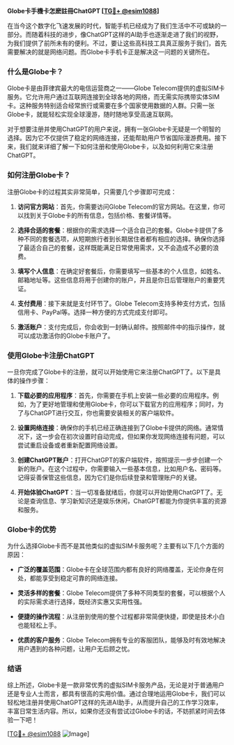 **Globe卡手機卡怎麽註冊ChatGPT [[TG💪+ @esim1088](https://t.me/s/esim1088)]**

在当今这个数字化飞速发展的时代，智能手机已经成为了我们生活中不可或缺的一部分。而随着科技的进步，像ChatGPT这样的AI助手也逐渐走进了我们的视野，为我们提供了前所未有的便利。不过，要让这些高科技工具真正服务于我们，首先需要解决的就是网络问题。而Globe卡手机卡正是解决这一问题的关键所在。

### 什么是Globe卡？

Globe卡是由菲律宾最大的电信运营商之一——Globe Telecom提供的虚拟SIM卡服务。它允许用户通过互联网连接到全球各地的网络，而无需实际携带实体SIM卡。这种服务特别适合经常旅行或需要在多个国家使用数据的人群。只需一张Globe卡，就能轻松实现全球漫游，随时随地享受高速互联网。

对于想要注册并使用ChatGPT的用户来说，拥有一张Globe卡无疑是一个明智的选择。因为它不仅提供了稳定的网络连接，还能帮助用户节省国际漫游费用。接下来，我们就来详细了解一下如何注册和使用Globe卡，以及如何利用它来注册ChatGPT。

### 如何注册Globe卡？

注册Globe卡的过程其实非常简单，只需要几个步骤即可完成：

1. **访问官方网站**：首先，你需要访问Globe Telecom的官方网站。在这里，你可以找到关于Globe卡的所有信息，包括价格、套餐详情等。
   
2. **选择合适的套餐**：根据你的需求选择一个适合自己的套餐。Globe卡提供了多种不同的套餐选项，从短期旅行者到长期居住者都有相应的选择。确保你选择了最适合自己的套餐，这样既能满足日常使用需求，又不会造成不必要的浪费。

3. **填写个人信息**：在确定好套餐后，你需要填写一些基本的个人信息，如姓名、邮箱地址等。这些信息将用于创建你的账户，并且是你日后管理账户的重要凭证。

4. **支付费用**：接下来就是支付环节了。Globe Telecom支持多种支付方式，包括信用卡、PayPal等。选择一种方便的方式完成支付即可。

5. **激活账户**：支付完成后，你会收到一封确认邮件。按照邮件中的指示操作，就可以成功激活你的Globe卡账户了。

### 使用Globe卡注册ChatGPT

一旦你完成了Globe卡的注册，就可以开始使用它来注册ChatGPT了。以下是具体的操作步骤：

1. **下载必要的应用程序**：首先，你需要在手机上安装一些必要的应用程序。例如，为了更好地管理和使用Globe卡，你可以下载官方的应用程序；同时，为了与ChatGPT进行交互，你也需要安装相关的客户端软件。

2. **设置网络连接**：确保你的手机已经正确连接到了Globe卡提供的网络。通常情况下，这一步会在初次设置时自动完成，但如果你发现网络连接有问题，可以尝试重启设备或者重新配置网络设置。

3. **创建ChatGPT账户**：打开ChatGPT的客户端软件，按照提示一步步创建一个新的账户。在这个过程中，你需要输入一些基本信息，比如用户名、密码等。记得妥善保管这些信息，因为它们是你后续登录和管理账户的关键。

4. **开始体验ChatGPT**：当一切准备就绪后，你就可以开始使用ChatGPT了。无论是查询信息、学习新知识还是娱乐休闲，ChatGPT都能为你提供丰富的资源和服务。

### Globe卡的优势

为什么选择Globe卡而不是其他类似的虚拟SIM卡服务呢？主要有以下几个方面的原因：

- **广泛的覆盖范围**：Globe卡在全球范围内都有良好的网络覆盖，无论你身在何处，都能享受到稳定可靠的网络连接。
  
- **灵活多样的套餐**：Globe Telecom提供了多种不同类型的套餐，可以根据个人的实际需求进行选择，既经济实惠又实用性强。

- **便捷的操作流程**：从注册到使用的整个过程都非常简便快捷，即使是技术小白也能轻松上手。

- **优质的客户服务**：Globe Telecom拥有专业的客服团队，能够及时有效地解决用户遇到的各种问题，让用户无后顾之忧。

### 结语

综上所述，Globe卡是一款非常优秀的虚拟SIM卡服务产品，无论是对于普通用户还是专业人士而言，都具有很高的实用价值。通过合理地运用Globe卡，我们可以轻松地注册并使用ChatGPT这样的先进AI助手，从而提升自己的工作学习效率，丰富日常生活内容。所以，如果你还没有尝试过Globe卡的话，不妨抓紧时间去体验一下吧！

[[TG💪+ @esim1088](https://t.me/s/esim1088) ![Image](https://i.postimg.cc/4NQfJmqS/Snipaste-2025-05-13-00-14-12.png)]